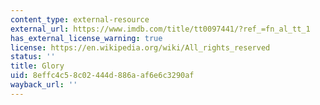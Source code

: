```yaml
---
content_type: external-resource
external_url: https://www.imdb.com/title/tt0097441/?ref_=fn_al_tt_1
has_external_license_warning: true
license: https://en.wikipedia.org/wiki/All_rights_reserved
status: ''
title: Glory
uid: 8effc4c5-8c02-444d-886a-af6e6c3290af
wayback_url: ''
---
```

